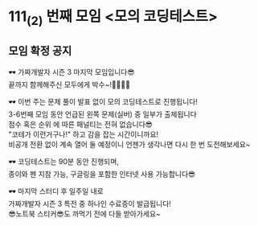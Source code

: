 # 111<sub>(2)</sub> 번째 모임 <모의 코딩테스트>
## 모임 확정 공지

🕶 가짜개발자 시즌 3 마지막 모임입니다😎  
끝까지 함께해주신 모두에게 박수~!👏👏👏👏

🕶 이번 주는 문제 풀이 발표 없이 모의 코딩테스트로 진행됩니다!  
3-6번째 모임 동안 언급된 왼쪽 문제(실버) 중 일부가 출제됩니다  
점수 혹은 순위 에 따른 패널티는 전혀 없습니다😎  
"코테가 이런거구나!" 하고 감을 잡는 시간이니까요!  
비공개 전환 없이 계속 열어 둘 예정이니 언젠가 생각나면 다시 한 번 도전해보세요~

🕶 코딩테스트는 90분 동안 진행되며,  
종이와 펜 지참 가능, 구글링을 포함한 인터넷 사용 가능합니다😎

🕶 마지막 스터디 후 일주일 내로  
가짜개발자 시즌 3 특전 중 하나인 수료증이 발급됩니다!  
😎노트북 스티커😎도 까먹기 전에 다들 받아가세요~
